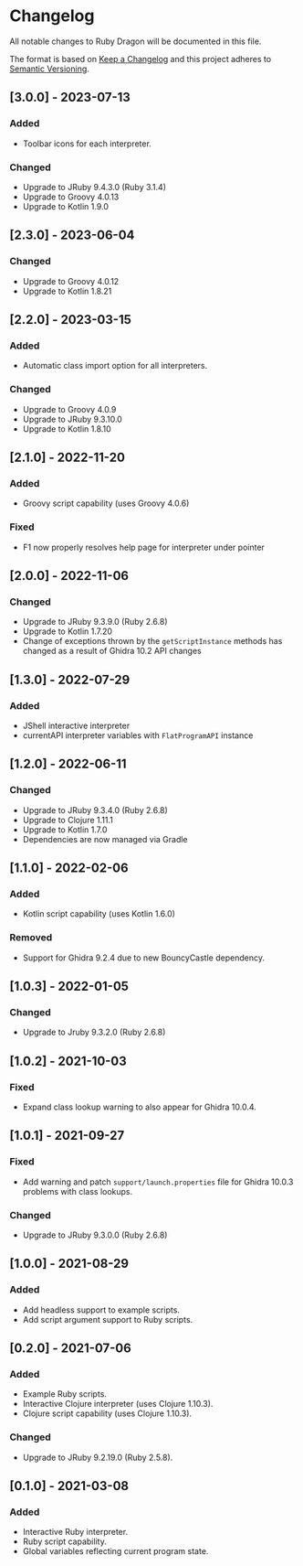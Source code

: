 # Changelog
All notable changes to Ruby Dragon will be documented in this file.

The format is based on [Keep a Changelog](https://keepachangelog.com/en/1.0.0/)
and this project adheres to [Semantic Versioning](https://semver.org/spec/v2.0.0.html).


## [3.0.0] - 2023-07-13
### Added
 - Toolbar icons for each interpreter.

### Changed
 - Upgrade to JRuby 9.4.3.0 (Ruby 3.1.4)
 - Upgrade to Groovy 4.0.13
 - Upgrade to Kotlin 1.9.0


## [2.3.0] - 2023-06-04
### Changed
 - Upgrade to Groovy 4.0.12
 - Upgrade to Kotlin 1.8.21


## [2.2.0] - 2023-03-15
### Added
 - Automatic class import option for all interpreters.

### Changed
 - Upgrade to Groovy 4.0.9
 - Upgrade to JRuby 9.3.10.0
 - Upgrade to Kotlin 1.8.10


## [2.1.0] - 2022-11-20
### Added
 - Groovy script capability (uses Groovy 4.0.6)

### Fixed
 - F1 now properly resolves help page for interpreter under pointer


## [2.0.0] - 2022-11-06
### Changed
 - Upgrade to JRuby 9.3.9.0 (Ruby 2.6.8)
 - Upgrade to Kotlin 1.7.20
 - Change of exceptions thrown by the `getScriptInstance` methods has changed
   as a result of Ghidra 10.2 API changes


## [1.3.0] - 2022-07-29
### Added
 - JShell interactive interpreter
 - currentAPI interpreter variables with `FlatProgramAPI` instance


## [1.2.0] - 2022-06-11
### Changed
 - Upgrade to JRuby 9.3.4.0 (Ruby 2.6.8)
 - Upgrade to Clojure 1.11.1
 - Upgrade to Kotlin 1.7.0
 - Dependencies are now managed via Gradle


## [1.1.0] - 2022-02-06
### Added
 - Kotlin script capability (uses Kotlin 1.6.0)

### Removed
 - Support for Ghidra 9.2.4 due to new BouncyCastle dependency.

## [1.0.3] - 2022-01-05
### Changed
 - Upgrade to Jruby 9.3.2.0 (Ruby 2.6.8)


## [1.0.2] - 2021-10-03
### Fixed
 - Expand class lookup warning to also appear for Ghidra 10.0.4.


## [1.0.1] - 2021-09-27
### Fixed
 - Add warning and patch `support/launch.properties` file for Ghidra 10.0.3
   problems with class lookups.


### Changed
 - Upgrade to JRuby 9.3.0.0 (Ruby 2.6.8)


## [1.0.0] - 2021-08-29
### Added
 - Add headless support to example scripts.
 - Add script argument support to Ruby scripts.


## [0.2.0] - 2021-07-06
### Added
 - Example Ruby scripts.
 - Interactive Clojure interpreter (uses Clojure 1.10.3).
 - Clojure script capability (uses Clojure 1.10.3).


### Changed
 - Upgrade to JRuby 9.2.19.0 (Ruby 2.5.8).


## [0.1.0] - 2021-03-08
### Added
 - Interactive Ruby interpreter.
 - Ruby script capability.
 - Global variables reflecting current program state.

